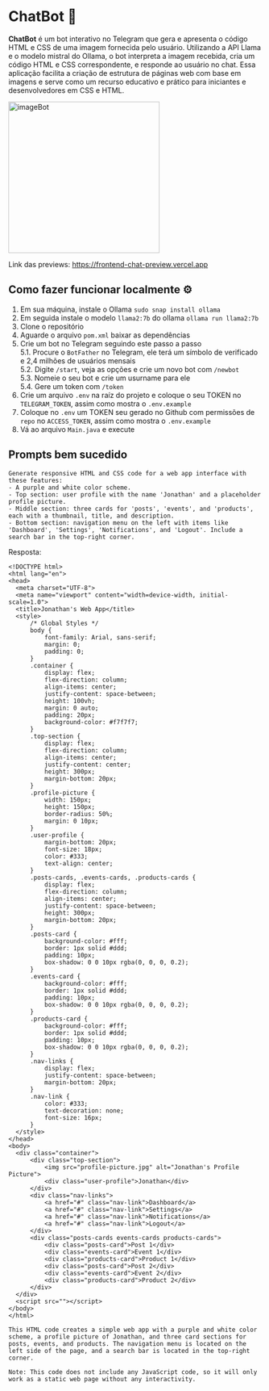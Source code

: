 # ChatBot  🤖

**ChatBot** é um bot interativo no Telegram que gera e apresenta o código
HTML e CSS de uma imagem fornecida pelo usuário. Utilizando a API Llama e
o modelo mistral do Ollama, o bot interpreta a imagem recebida, cria um 
código HTML e CSS correspondente, e responde ao usuário no chat. Essa 
aplicação facilita a criação de estrutura de páginas web com base em 
imagens e serve como um recurso educativo e prático para iniciantes e 
desenvolvedores em CSS e HTML.

<img src="https://github.com/user-attachments/assets/8c199d3f-7a7f-4d5a-90dc-45071ea43b40" alt="imageBot" width="300"/>

Link das previews: https://frontend-chat-preview.vercel.app

## Como fazer funcionar localmente ⚙️

1. Em sua máquina, instale o Ollama ```sudo snap install ollama```
2. Em seguida instale o modelo `llama2:7b` do ollama ```ollama run llama2:7b```
3. Clone o repositório
4. Aguarde o arquivo `pom.xml` baixar as dependências
5. Crie um bot no Telegram seguindo este passo a passo<br>
   5.1. Procure o `BotFather` no Telegram, ele terá um símbolo de verificado e 2,4 milhões de usuários mensais<br>
   5.2. Digite `/start`, veja as opções e crie um novo bot com `/newbot`<br>
   5.3. Nomeie o seu bot e crie um usurname para ele<br>
   5.4. Gere um token com `/token` <br>
7. Crie um arquivo `.env` na raíz do projeto e coloque o seu TOKEN no `TELEGRAM_TOKEN`, assim como mostra o `.env.example`
8. Coloque no `.env` um TOKEN seu gerado no Github com permissões de `repo` no `ACCESS_TOKEN`, assim como mostra o `.env.example`
9. Vá ao arquivo `Main.java` e execute

## Prompts bem sucedido

```
Generate responsive HTML and CSS code for a web app interface with these features:
- A purple and white color scheme.
- Top section: user profile with the name 'Jonathan' and a placeholder profile picture.
- Middle section: three cards for 'posts', 'events', and 'products', each with a thumbnail, title, and description.
- Bottom section: navigation menu on the left with items like 'Dashboard', 'Settings', 'Notifications', and 'Logout'. Include a search bar in the top-right corner.
```

Resposta:
```
<!DOCTYPE html>
<html lang="en">
<head>
  <meta charset="UTF-8">
  <meta name="viewport" content="width=device-width, initial-scale=1.0">
  <title>Jonathan's Web App</title>
  <style>
      /* Global Styles */
      body {
          font-family: Arial, sans-serif;
          margin: 0;
          padding: 0;
      }
      .container {
          display: flex;
          flex-direction: column;
          align-items: center;
          justify-content: space-between;
          height: 100vh;
          margin: 0 auto;
          padding: 20px;
          background-color: #f7f7f7;
      }
      .top-section {
          display: flex;
          flex-direction: column;
          align-items: center;
          justify-content: center;
          height: 300px;
          margin-bottom: 20px;
      }
      .profile-picture {
          width: 150px;
          height: 150px;
          border-radius: 50%;
          margin: 0 10px;
      }
      .user-profile {
          margin-bottom: 20px;
          font-size: 18px;
          color: #333;
          text-align: center;
      }
      .posts-cards, .events-cards, .products-cards {
          display: flex;
          flex-direction: column;
          align-items: center;
          justify-content: space-between;
          height: 300px;
          margin-bottom: 20px;
      }
      .posts-card {
          background-color: #fff;
          border: 1px solid #ddd;
          padding: 10px;
          box-shadow: 0 0 10px rgba(0, 0, 0, 0.2);
      }
      .events-card {
          background-color: #fff;
          border: 1px solid #ddd;
          padding: 10px;
          box-shadow: 0 0 10px rgba(0, 0, 0, 0.2);
      }
      .products-card {
          background-color: #fff;
          border: 1px solid #ddd;
          padding: 10px;
          box-shadow: 0 0 10px rgba(0, 0, 0, 0.2);
      }
      .nav-links {
          display: flex;
          justify-content: space-between;
          margin-bottom: 20px;
      }
      .nav-link {
          color: #333;
          text-decoration: none;
          font-size: 16px;
      }
  </style>
</head>
<body>
  <div class="container">
      <div class="top-section">
          <img src="profile-picture.jpg" alt="Jonathan's Profile Picture">
          <div class="user-profile">Jonathan</div>
      </div>
      <div class="nav-links">
          <a href="#" class="nav-link">Dashboard</a>
          <a href="#" class="nav-link">Settings</a>
          <a href="#" class="nav-link">Notifications</a>
          <a href="#" class="nav-link">Logout</a>
      </div>
      <div class="posts-cards events-cards products-cards">
          <div class="posts-card">Post 1</div>
          <div class="events-card">Event 1</div>
          <div class="products-card">Product 1</div>
          <div class="posts-card">Post 2</div>
          <div class="events-card">Event 2</div>
          <div class="products-card">Product 2</div>
      </div>
  </div>
  <script src=""></script>
</body>
</html>

This HTML code creates a simple web app with a purple and white color scheme, a profile picture of Jonathan, and three card sections for posts, events, and products. The navigation menu is located on the left side of the page, and a search bar is located in the top-right corner.

Note: This code does not include any JavaScript code, so it will only work as a static web page without any interactivity.
```

